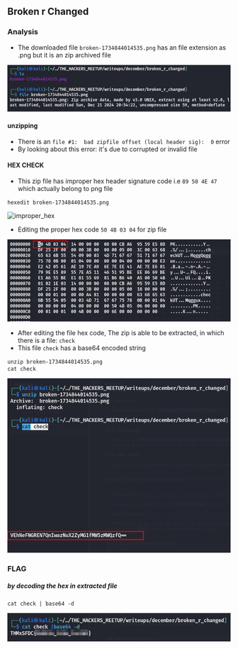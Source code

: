 ## Broken r Changed

### Analysis

* The downloaded file `broken-1734844014535.png` has an file extension as .png but it is an zip archived file

![ls_type_not_png](https://github.com/shybu9/THE_HACKERS_MEETUP/blob/main/writeups/december/broken_r_changed/ls_type_not_png.png)<br>

#### unzipping

* There is an `file #1:  bad zipfile offset (local header sig):  0` error
* By looking about this error: it's due to corrupted or invalid file

#### HEX CHECK

* This zip file has improper hex header signature code i.e `89 50 4E 47` which actually belong to png file

```
hexedit broken-1734844014535.png 
```

![improper_hex](https://github.com/shybu9/THE_HACKERS_MEETUP/blob/main/writeups/december/broken_r_changed/improper.png)<br>

* Editing the proper hex code `50 4B 03 04` for zip file

![proper_hexcode](https://github.com/shybu9/THE_HACKERS_MEETUP/blob/main/writeups/december/broken_r_changed/proper_hexcode.png)<br>

* After editing the file hex code, The zip is able to be extracted, in which there is a file: `check` 
* This file `check` has a base64 encoded string

```
unzip broken-1734844014535.png 
cat check
```

![zip_ext_check](https://github.com/shybu9/THE_HACKERS_MEETUP/blob/main/writeups/december/broken_r_changed/zip_ext_check.png)<br>

### FLAG

##### by decoding the hex in extracted file

```
cat check | base64 -d
```

![flag](https://github.com/shybu9/THE_HACKERS_MEETUP/blob/main/writeups/december/broken_r_changed/flag.png)<br>